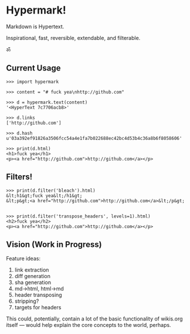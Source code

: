 # Hypermark!

Markdown is Hypertext.

Inspirational, fast, reversible,
extendable, and filterable.

ॐ


## Current Usage

```pycon
>>> import hypermark

>>> content = "# fuck yea\nhttp://github.com"

>>> d = hypermark.text(content)
'<HyperText 7c7706acb8>'

>>> d.links
['http://github.com']

>>> d.hash
u'03a392ef91826a3506fcc54a4e1fa7b022688ec42bc4d53b4c36a8b6f8058606'

>>> print(d.html)
<h1>fuck yea</h1>
<p><a href="http://github.com">http://github.com</a></p>

```
## Filters!

```pycon
>>> print(d.filter('bleach').html)
&lt;h1&gt;fuck yea&lt;/h1&gt;
&lt;p&gt;<a href="http://github.com">http://github.com</a>&lt;/p&gt;


>>> print(d.filter('transpose_headers', levels=1).html)
<h2>fuck yea</h2>
<p><a href="http://github.com">http://github.com</a></p>
```

## Vision (Work in Progress)

Feature ideas:

1. link extraction
1. diff generation
1. sha generation
1. md->html, html->md
1. header transposing
1. stripping?
1. targets for headers

This could, potentially, contain a lot of the basic functionality of wikis.org
itself — would help explain the core concepts to the world, perhaps.
